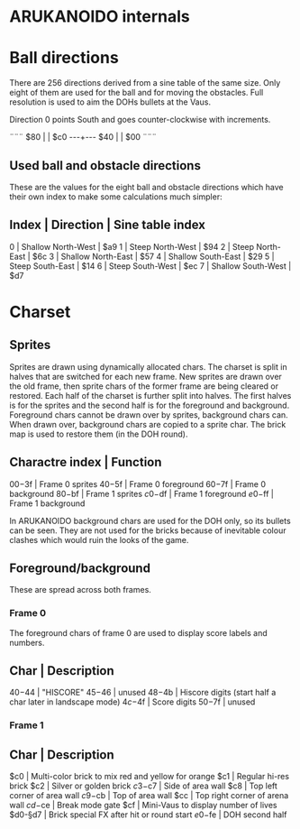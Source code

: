 ARUKANOIDO internals
====================

# Ball directions

There are 256 directions derived from a sine table of the
same size.  Only eight of them are used for the ball and
for moving the obstacles.  Full resolution is used to aim
the DOHs bullets at the Vaus.

Direction 0 points South and goes counter-clockwise with
increments.

¨¨¨
      $80
       |
       |
$c0 ---+--- $40
       |
       |
      $00
¨¨¨

## Used ball and obstacle directions

These are the values for the eight ball and obstacle
directions which have their own index to make some
calculations much simpler:

Index | Direction          | Sine table index
---------------------------------------------
 0    | Shallow North-West | $a9
 1    | Steep North-West   | $94
 2    | Steep North-East   | $6c
 3    | Shallow North-East | $57
 4    | Shallow South-East | $29
 5    | Steep South-East   | $14
 6    | Steep South-West   | $ec
 7    | Shallow South-West | $d7

# Charset

## Sprites

Sprites are drawn using dynamically allocated chars.  The charset
is split in halves that are switched for each new frame.  New
sprites are drawn over the old frame, then sprite chars of the
former frame are being cleared or restored.  Each half of the charset
is further split into halves.  The first halves is for the sprites
and the second half is for the foreground and background.  Foreground
chars cannot be drawn over by sprites, background chars can.
When drawn over, background chars are copied to a sprite char.
The brick map is used to restore them (in the DOH round).

Charactre index | Function
---------------------------------------
 $00-$3f        | Frame 0 sprites
 $40-$5f        | Frame 0 foreground
 $60-$7f        | Frame 0 background
 $80-$bf        | Frame 1 sprites
 $c0-$df        | Frame 1 foreground
 $e0-$ff        | Frame 1 background

In ARUKANOIDO background chars are used for the DOH only, so its
bullets can be seen.  They are not used for the bricks because of
inevitable colour clashes which would ruin the looks of the game.

## Foreground/background

These are spread across both frames.

### Frame 0

The foreground chars of frame 0 are used to display score labels
and numbers.

Char     | Description
---------------------------------------------------------------------
 $40-$44 | "HISCORE"
 $45-$46 | unused
 $48-$4b | Hiscore digits (start half a char later in landscape mode)
 $4c-$4f | Score digits
 $50-$7f | unused

### Frame 1

Char     | Description
-------------------------------------------------------------
 $c0     | Multi-color brick to mix red and yellow for orange
 $c1     | Regular hi-res brick
 $c2     | Silver or golden brick
 $c3-$c7 | Side of area wall
 $c8     | Top left corner of area wall
 $c9-$cb | Top of area wall
 $cc     | Top right corner of arena wall
 $cd-$ce | Break mode gate
 $cf     | Mini-Vaus to display number of lives
 $d0-§d7 | Brick special FX after hit or round start
 $e0-$fe | DOH second half
